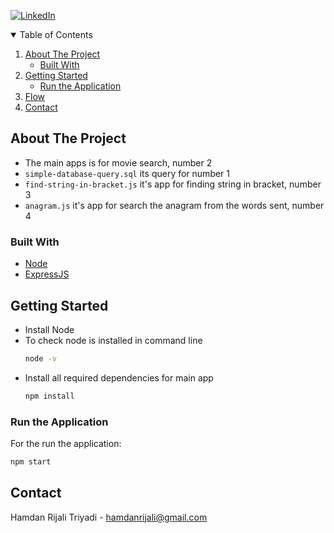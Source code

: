 [![LinkedIn][linkedin-shield]][linkedin-url]

<!-- TABLE OF CONTENTS -->
<details open="open">
  <summary>Table of Contents</summary>
  <ol>
    <li>
      <a href="#about-the-project">About The Project</a>
      <ul>
        <li><a href="#built-with">Built With</a></li>
      </ul>
    </li>
    <li>
      <a href="#getting-started">Getting Started</a>
      <ul>
        <li><a href="#run-the-application">Run the Application</a></li>
      </ul>
    </li>
    <li><a href="#flow">Flow</a></li>
    <li><a href="#contact">Contact</a></li>
  </ol>
</details>

<!-- ABOUT THE PROJECT -->

## About The Project

 - The main apps is for movie search, number 2
 - `simple-database-query.sql` its query for number 1
 - `find-string-in-bracket.js` it's app for finding string in bracket, number 3
 - `anagram.js` it's app for search the anagram from the words sent, number 4

### Built With

- [Node](https://nodejs.org/en/download/)
- [ExpressJS](https://expressjs.com/)

<!-- GETTING STARTED -->

## Getting Started

- Install Node
- To check node is installed in command line
  ```bash
  node -v
  ```
- Install all required dependencies for main app
  ```bash
  npm install
  ```

### Run the Application

For the run the application:
 ```bash
npm start
 ```

## Contact

Hamdan Rijali Triyadi - hamdanrijali@gmail.com

<!-- MARKDOWN LINKS & IMAGES -->

[linkedin-shield]: https://img.shields.io/badge/-LinkedIn-black.svg?style=for-the-badge&logo=linkedin&colorB=555
[linkedin-url]: https://www.linkedin.com/in/hamdan-rijali-202b5599
